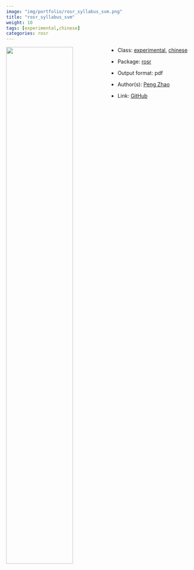 ```yaml
---
image: "img/portfolio/rosr_syllabus_svm.png"
title: "rosr_syllabus_svm"
weight: 10
tags: [experimental,chinese]
categories: rosr
---
```




<!--more-->

<img class = "jf-image-shadow" src="../../img/portfolio/rosr_syllabus_svm.png" style="display: block; margin: auto;" width="60%"  align="left">

- Class: [experimental](../../tags/experimental), [chinese](../../tags/chinese)
- Package: [rosr](rosr)
- Output format: pdf

- Author(s): [Peng Zhao](https://pzhao.org)
- Link: [GitHub](https://github.com/pzhaonet/rosr)


